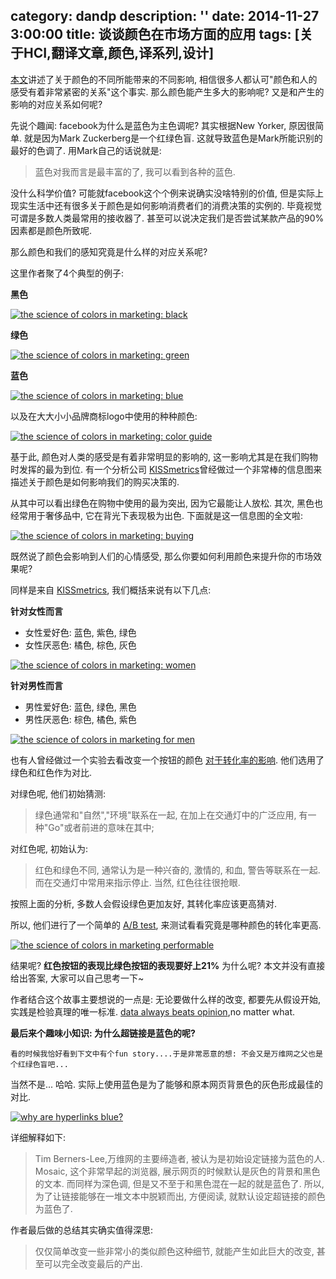 category: dandp
description: ''
date: 2014-11-27 3:00:00
title: 谈谈颜色在市场方面的应用
tags: [关于HCI,翻译文章,颜色,译系列,设计]
---

<p><a href="https://blog.bufferapp.com/the-science-of-colors-in-marketing-why-is-facebook-blue" title="颜色在市场的应用" target="_blank">本文</a>讲述了关于颜色的不同所能带来的不同影响, 相信很多人都认可"颜色和人的感受有着非常紧密的关系"这个事实. 那么颜色能产生多大的影响呢? 又是和产生的影响的对应关系如何呢? 

先说个趣闻: facebook为什么是蓝色为主色调呢? 其实根据New Yorker, 原因很简单. 就是因为Mark Zuckerberg是一个红绿色盲. 这就导致蓝色是Mark所能识别的最好的色调了. 用Mark自己的话说就是:</p>

<blockquote>
  <p>蓝色对我而言是最丰富的了, 我可以看到各种的蓝色.</p>
</blockquote>

<p>没什么科学价值? 可能就facebook这个个例来说确实没啥特别的价值, 但是实际上现实生活中还有很多关于颜色是如何影响消费者们的消费决策的实例的. 毕竟视觉可谓是多数人类最常用的接收器了.  甚至可以说决定我们是否尝试某款产品的90%因素都是颜色所致呢.</p>

<p>那么颜色和我们的感知究竟是什么样的对应关系呢?</p>

<p>这里作者聚了4个典型的例子:</p>

<p><strong>黑色</strong></p>

<p><a href="https://bufferblog-wpengine.netdna-ssl.com/wp-content/uploads/2013/04/Screen-Shot-2013-04-25-at-10.54.00-AM.png"><img src="https://bufferblog-wpengine.netdna-ssl.com/wp-content/uploads/2013/04/Screen-Shot-2013-04-25-at-10.54.00-AM.png" alt="the science of colors in marketing: black" title=""></a></p>
<!--more-->


<p><strong>绿色</strong></p>

<p><a href="https://bufferblog-wpengine.netdna-ssl.com/wp-content/uploads/2013/04/Screen-Shot-2013-04-25-at-10.54.31-AM.png"><img src="https://bufferblog-wpengine.netdna-ssl.com/wp-content/uploads/2013/04/Screen-Shot-2013-04-25-at-10.54.31-AM.png" alt="the science of colors in marketing: green" title=""></a></p>

<p><strong>蓝色</strong></p>

<p><a href="https://bufferblog-wpengine.netdna-ssl.com/wp-content/uploads/2013/04/Screen-Shot-2013-04-25-at-10.55.37-AM.png"><img src="https://bufferblog-wpengine.netdna-ssl.com/wp-content/uploads/2013/04/Screen-Shot-2013-04-25-at-10.55.37-AM.png" alt="the science of colors in marketing: blue" title=""></a></p>

<p>以及在大大小小品牌商标logo中使用的种种颜色:</p>

<p><a href="https://bufferblog-wpengine.netdna-ssl.com/wp-content/uploads/2013/04/color-guide.png"><img src="https://bufferblog-wpengine.netdna-ssl.com/wp-content/uploads/2013/04/color-guide.png" alt="the science of colors in marketing: color guide" title=""></a></p>

<p>基于此, 颜色对人类的感受是有着非常明显的影响的, 这一影响尤其是在我们购物时发挥的最为到位. 有一个分析公司 <a href="http://kissmetrics.com">KISSmetrics</a>曾经做过一个非常棒的信息图来描述关于颜色是如何影响我们的购买决策的.</p>

<p>从其中可以看出绿色在购物中使用的最为突出, 因为它最能让人放松.  其次, 黑色也经常用于奢侈品中, 它在背光下表现极为出色. 下面就是这一信息图的全文啦:</p>

<p><a href="https://bufferblog-wpengine.netdna-ssl.com/wp-content/uploads/2013/04/Screen-Shot-2013-04-25-at-10.57.04-AM.png"><img src="https://bufferblog-wpengine.netdna-ssl.com/wp-content/uploads/2013/04/Screen-Shot-2013-04-25-at-10.57.04-AM.png" alt="the science of colors in marketing: buying" title=""></a></p>

<p>既然说了颜色会影响到人们的心情感受, 那么你要如何利用颜色来提升你的市场效果呢?</p>

<p>同样是来自 <a href="http://kissmetrics.com">KISSmetrics</a>, 我们概括来说有以下几点:</p>

<p><strong>针对女性而言</strong></p>

<ul>
<li>女性爱好色: 蓝色, 紫色, 绿色</li>
<li>女性厌恶色: 橘色, 棕色, 灰色</li>
</ul>

<p>
 <a href="https://bufferblog-wpengine.netdna-ssl.com/wp-content/uploads/2013/04/Screen-Shot-2013-04-25-at-11.19.28-AM.png"><img src="https://bufferblog-wpengine.netdna-ssl.com/wp-content/uploads/2013/04/Screen-Shot-2013-04-25-at-11.19.28-AM.png" alt="the science of colors in marketing: women" title=""></a></p>

<p><strong>针对男性而言</strong></p>

<ul>
<li>男性爱好色: 蓝色, 绿色, 黑色</li>
<li>男性厌恶色: 棕色, 橘色, 紫色</li>
</ul>

<p>
 <a href="https://bufferblog-wpengine.netdna-ssl.com/wp-content/uploads/2013/04/Screen-Shot-2013-04-25-at-11.21.20-AM.png"><img src="https://bufferblog-wpengine.netdna-ssl.com/wp-content/uploads/2013/04/Screen-Shot-2013-04-25-at-11.21.20-AM.png" alt="the science of colors in marketing for men" title=""></a></p>

<p>也有人曾经做过一个实验去看改变一个按钮的颜色 <a href="http://blog.bufferapp.com/best-time-to-tweet-post-to-facebook-send-emails-publish-blogposts">对于转化率的影响</a>. 他们选用了绿色和红色作为对比.</p>

<p>对绿色呢, 他们初始猜测:</p>

<blockquote>
  <p>绿色通常和"自然","环境"联系在一起, 在加上在交通灯中的广泛应用, 有一种"Go"或者前进的意味在其中;</p>
</blockquote>

<p>对红色呢, 初始认为:</p>

<blockquote>
  <p>红色和绿色不同, 通常认为是一种兴奋的, 激情的, 和血, 警告等联系在一起. 而在交通灯中常用来指示停止. 当然, 红色往往很抢眼.</p>
</blockquote>

<p>按照上面的分析, 多数人会假设绿色更加友好, 其转化率应该更高猜对.</p>

<p>所以, 他们进行了一个简单的 <a href="http://blog.bufferapp.com/best-time-to-tweet-post-to-facebook-send-emails-publish-blogposts">A/B test</a>, 来测试看看究竟是哪种颜色的转化率更高.</p>

<p><a href="https://bufferblog-wpengine.netdna-ssl.com/wp-content/uploads/2013/04/performable.png"><img src="https://bufferblog-wpengine.netdna-ssl.com/wp-content/uploads/2013/04/performable.png" alt="the science of colors in marketing performable" title=""></a></p>

<p>结果呢? <strong>红色按钮的表现比绿色按钮的表现要好上21%</strong> 为什么呢? 本文并没有直接给出答案, 大家可以自己思考一下~</p>

<p>作者结合这个故事主要想说的一点是: 无论要做什么样的改变, 都要先从假设开始, 实践是检验真理的唯一标准.  <a href="http://blog.bufferapp.com/the-4-most-accurate-ways-to-find-your-best-time-to-tweet">data always beats opinion</a>,no matter what.</p>

<p><strong>最后来个趣味小知识: 为什么超链接是蓝色的呢?</strong></p>

<p><code>看的时候我恰好看到下文中有个fun story....于是非常恶意的想: 不会又是万维网之父也是个红绿色盲吧...</code></p>

<p>当然不是... 哈哈. 实际上使用蓝色是为了能够和原本网页背景色的灰色形成最佳的对比.</p>

<p><a href="https://bufferblog-wpengine.netdna-ssl.com/wp-content/uploads/2013/04/old-sites.png"><img src="https://bufferblog-wpengine.netdna-ssl.com/wp-content/uploads/2013/04/old-sites.png" alt="why are hyperlinks blue?" title=""></a></p>

<p>详细解释如下:</p>

<blockquote>
  <p>Tim Berners-Lee,万维网的主要缔造者, 被认为是初始设定链接为蓝色的人.  Mosaic, 这个非常早起的浏览器, 展示网页的时候默认是灰色的背景和黑色的文本. 而同样为深色调, 但是又不至于和黑色混在一起的就是蓝色了. 所以, 为了让链接能够在一堆文本中脱颖而出, 方便阅读, 就默认设定超链接的颜色为蓝色了.</p>
</blockquote>

<p>作者最后做的总结其实确实值得深思:</p>

<blockquote>
  <p>仅仅简单改变一些非常小的类似颜色这种细节, 就能产生如此巨大的改变,  甚至可以完全改变最后的产出.</p>
</blockquote>
